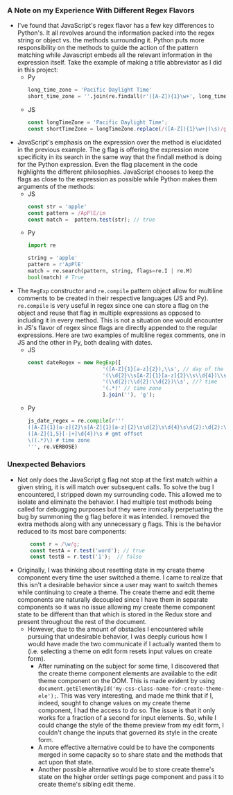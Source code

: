 ### A Note on my Experience With Different Regex Flavors
+ I've found that JavaScript's regex flavor has a few key differences to Python's. It all revolves around the information packed into the regex string or object vs. the methods surrounding it. Python puts more responsibility on the methods to guide the action of the pattern matching while Javascript embeds all the relevant information in the expression itself. Take the example of making a title abbreviator as I did in this project:
    + Py
        ```python
        long_time_zone = 'Pacific Daylight Time'
        short_time_zone = ''.join(re.findall(r'([A-Z]){1}\w+', long_time_zone)) # PDT
        ```
    + JS
        ```javascript
        const longTimeZone = 'Pacific Daylight Time';
        const shortTimeZone = longTimeZone.replace(/([A-Z]){1}\w+|(\s)/g, '$1'); // PDT
        ```
+ JavaScript's emphasis on the expression over the method is elucidated in the previous example. The g flag is offering the expression more specificity in its search in the same way that the findall method is doing for the Python expression. Even the flag placement in the code highlights the different philosophies. JavaScript chooses to keep the flags as close to the expression as possible while Python makes them arguments of the methods:
    + JS
        ```javascript
        const str = 'apple'
        const pattern = /ApPlE/im
        const match =  pattern.test(str); // true
        ```
    + Py
        ```python
        import re

        string = 'apple'
        pattern = r'ApPlE'
        match = re.search(pattern, string, flags=re.I | re.M)
        bool(match) # True
        ```
+ The `RegExp` constructor and `re.compile` pattern object allow for multiline comments to be created in their respective languages (JS and Py). `re.compile` is very useful in regex since one can store a flag on the object and reuse that flag in multiple expressions as opposed to including it in every method. This is not a situation one would encounter in JS's flavor of regex since flags are directly appended to the regular expressions. Here are two examples of multiline regex comments, one in JS and the other in Py, both dealing with dates.
    + JS
        ```javascript
        const dateRegex = new RegExp([
                                '([A-Z]{1}[a-z]{2}),\\s', // day of the week
                                '(\\d{2}\\s[A-Z]{1}[a-z]{2}\\s\\d{4})\\s', // day, month, and year
                                '(\\d{2}:\\d{2}:\\d{2})\\s', //? time
                                '(.*)' // time zone
                                ].join(''), 'g');
        ```
    + Py
        ```python
        js_date_regex = re.compile(r'''
        ([A-Z]{1}[a-z]{2}\s[A-Z]{1}[a-z]{2}\s\d{2}\s\d{4}\s\d{2}:\d{2}:\d{2})\s # date and time
        ([A-Z]{1,5}[-|+]\d{4})\s # gmt offset
        \((.*)\) # time zone
        ''', re.VERBOSE)
        ```

### Unexpected Behaviors
+ Not only does the JavaScript g flag not stop at the first match within a given string, it is will match over subsequent calls. To solve the bug I encountered, I stripped down my surrounding code. This allowed me to isolate and eliminate the behavior. I had multiple test methods being called for debugging purposes but they were ironically perpetuating the bug by summoning the g flag before it was intended. I removed the extra methods along with any unnecessary g flags. This is the behavior reduced to its most bare components:
    ```javascript
        const r = /\w/g;
        const testA = r.test('word'); // true
        const testB = r.test('1');  // false
    ```
+ Originally, I was thinking about resetting state in my create theme component every time the user switched a theme. I came to realize that this isn't a desirable behavior since a user may want to switch themes while continuing to create a theme. The create theme and edit theme components are naturally decoupled since I have them in separate components so it was no issue allowing my create theme component state to be different than that which is stored in the Redux store and present throughout the rest of the document. 
   + However, due to the amount of obstacles I encountered while pursuing that undesirable behavior, I was deeply curious how I would have made the two communicate if I actually wanted them to (i.e. selecting a theme on edit form resets input values on create form). 
        + After ruminating on the subject for some time, I discovered that the create theme component elements are available to the edit theme component on the DOM. This is made evident by using `document.getElementById('my-css-class-name-for-create-theme-ele');`. This was very interesting, and made me think that if I, indeed, sought to change values on my create theme component, I had the access to do so. The issue is that it only works for a fraction of a second for input elements. So, while I could change the style of the theme preview from my edit form, I couldn't change the inputs that governed its style in the create form.
        + A more effective alternative could be to have the components merged in some capacity so to share state and the methods that act upon that state.
        + Another possible alternative would be to store create theme's state on the higher order settings page component and pass it to create theme's sibling edit theme.